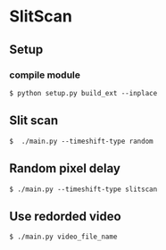 # SlitScan

## Setup

### compile module

```
$ python setup.py build_ext --inplace
```


## Slit scan

```
$  ./main.py --timeshift-type random
```

## Random pixel delay

```
$ ./main.py --timeshift-type slitscan
```


## Use redorded video

```
$ ./main.py video_file_name
```
